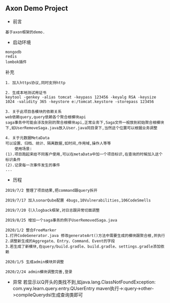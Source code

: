 ## Axon Demo Project 

* 前言
```
基于axon框架的demo.
```
* 启动环境
```
mongodb
redis
lombok插件
```
补充
```
1. 加入https协议,同时支持http

2. 生成本地测试用证书
keytool -genkey -alias tomcat -keypass 123456 -keyalg RSA -keysize 1024 -validity 365 -keystore e:/tomcat.keystore -storepass 123456

3. 关于此项目各模块的依赖关系
web依赖query,query依赖各个聚合根模块api
saga事务中可能会涉及到别的聚合根模块api,正常业务下,Saga文件一般放到初始聚合根模块下,如UserRemoveSaga.java放入User.java同目录下,当然这个位置可以根据业务调整

4. 关于元数据MetaData
可以设置、归档、统计、隔离数据,如时间,作用域,操作人等等
    使用场景:
(1).项目跑起来给不同客户使用,可以在metaData中加一个项目标识,在查询的时候加入这个标识条件
(2).记录每一次事件发生的事件
...
```

* 历程
```
2019/7/2 整理了项目结果,把command跟query拆开

2019/7/17 加入sonarQube配置 4bugs,10Vulnerabilities,106CodeSmells

2019/7/20 引入logback框架,对日志跟异常切面调整

2019/8/25 增加一个saga事务的例子UserRemovedSaga.java

2020/1/2 整合FreeMarker
1.打开CodeGenerator.java 修改generateArt()方法中需要生成的模块跟聚合根,并执行
2.调整新生成的Aggregate、Entry、Command、Event的字段
3.若生成了新模块,在query/build.gradle、build.gradle、settings.gradle添加依赖

2020/1/5 生成admin模块并调整

2020/2/24 admin模块调整完善,登录

```

* 异常
若显示以Q开头的类找不到,如java.lang.ClassNotFoundException: com.ywy.learn.query.entry.QUserEntry
maven执行->:query->other->compileQuerydsl生成查询类即可